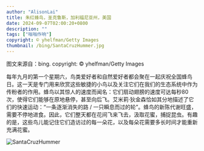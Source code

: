 ```yaml
---
author: "AlisonLai"
title: 朱红蜂鸟，圣克鲁斯，加利福尼亚州，美国
date: 2024-09-07T02:00:20+0800
description: ""
tags: ["嗡嗡作响"]
copyright: © yhelfman/Getty Images
thumbnail: /bing/SantaCruzHummer.jpg
---
```

图文来源自：bing.  copyright: © yhelfman/Getty Images

每年九月的第一个星期六，鸟类爱好者和自然爱好者都会聚在一起庆祝全国蜂鸟日。这一天是专门用来欣赏这些敏捷的小鸟以及关注它们在我们的生态系统中作为传粉者的作用。蜂鸟以其惊人的速度而闻名：它们扇动翅膀的速度可达每秒80次，使得它们能够在原地悬停，甚至向后飞。艾米莉·狄金森恰如其分地描述了它们的快速运动：“一条逐渐消失的路 / 一只瞬息而过的轮”。蜂鸟的新陈代谢旺盛，需要不停地进食。因此，它们整天都在花间飞来飞去，汲取花蜜，捕捉昆虫。有趣的是，这些鸟儿能记住它们造访过的每一朵花，以及每朵花需要多长时间才能重新充满花蜜。

![SantaCruzHummer](/bing/SantaCruzHummer.jpg)
